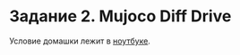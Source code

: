# Задание 2. Mujoco Diff Drive

Условие домашки лежит в [ноутбуке](https://github.com/warmhammer/wheeled_robots_intro/tree/main/hw_2/mujoco_diff_drive.ipynb).